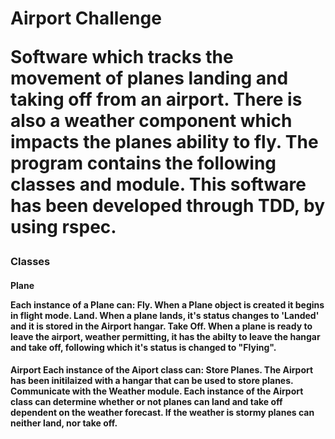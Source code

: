 <h1>Airport Challenge

Software which tracks the movement of planes landing and taking off from an airport. There is also a weather component which impacts the planes ability to fly. The program contains the following classes and module. This software has been developed through TDD, by using rspec.

<h3>Classes
<h4>Plane

Each instance of a Plane can:
Fly. When a Plane object is created it begins in flight mode.
Land. When a plane lands, it's status changes to 'Landed' and it is stored in the Airport hangar. 
Take Off. When a plane is ready to leave the airport, weather permitting, it has the abilty to leave the hangar and take off, following which it's status is changed to "Flying".

<h4>Airport
Each instance of the Aiport class can:
Store Planes. The Airport has been initilaized with a hangar that can be used to store planes.
Communicate with the Weather module. Each instance of the Airport class can determine whether or not planes can land and take off dependent on the weather forecast. If the weather is stormy planes can neither land, nor take off.


